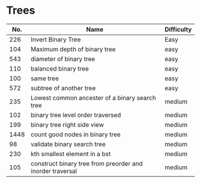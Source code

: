 # Trees

| No. | Name | Difficulty |
| -------- | -------- | -------- |
| 226 | Invert Binary Tree | Easy |
| 104 | Maximum depth of binary tree | easy |
| 543 | diameter of binary tree | easy |
| 110 | balanced binary tree | easy |
| 100 | same tree | easy |
| 572 | subtree of another tree | easy | 
| 235 | Lowest common ancester of a binary search tree | medium |
| 102 | binary tree level order traversed | medium | 
| 199 | binary tree right side view | medium |
| 1448 | count good nodes in binary tree | medium | 
| 98 | validate binary search tree | medium | 
| 230 | kth smallest element in a bst | medium | 
| 105 | construct binary tree from preorder and inorder traversal | medium |